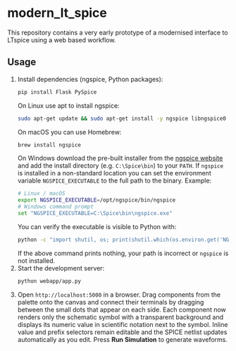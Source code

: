 # modern_lt_spice

This repository contains a very early prototype of a modernised interface to LTspice using a web based workflow.

## Usage

1. Install dependencies (ngspice, Python packages):
   ```bash
   pip install Flask PySpice
   ```
   On Linux use apt to install ngspice:
   ```bash
   sudo apt-get update && sudo apt-get install -y ngspice libngspice0
   ```
   On macOS you can use Homebrew:
   ```bash
   brew install ngspice
   ```
   On Windows download the pre-built installer from the
   [ngspice website](http://ngspice.sourceforge.net/) and add the install
   directory (e.g. `C:\Spice\bin`) to your `PATH`.
   If `ngspice` is installed in a non-standard location you can
   set the environment variable `NGSPICE_EXECUTABLE` to the full path to
   the binary. Example:
   ```bash
   # Linux / macOS
   export NGSPICE_EXECUTABLE=/opt/ngspice/bin/ngspice
   # Windows command prompt
   set "NGSPICE_EXECUTABLE=C:\Spice\bin\ngspice.exe"
   ```
   You can verify the executable is visible to Python with:
   ```bash
   python -c "import shutil, os; print(shutil.which(os.environ.get('NGSPICE_EXECUTABLE', 'ngspice')))">
   ```
   If the above command prints nothing, your path is incorrect or `ngspice` is not installed.
2. Start the development server:
   ```bash
   python webapp/app.py
   ```
3. Open `http://localhost:5000` in a browser. Drag components from the palette onto the canvas and connect their terminals by dragging between the small dots that appear on each side. Each component now renders only the schematic symbol with a transparent background and displays its numeric value in scientific notation next to the symbol. Inline value and prefix selectors remain editable and the SPICE netlist updates automatically as you edit. Press **Run Simulation** to generate waveforms.
